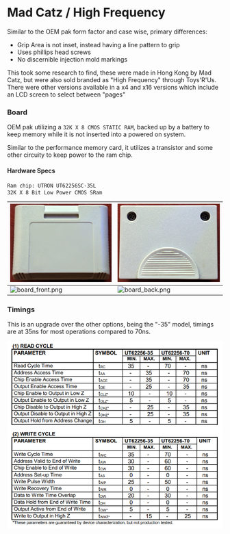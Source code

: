 # Mad Catz / High Frequency
Similar to the OEM pak form factor and case wise, primary differences:
* Grip Area is not inset, instead having a line pattern to grip
* Uses phillips head screws
* No discernible injection mold markings

This took some research to find, these were made in Hong Kong by Mad Catz, but were also sold branded as "High Frequency"
through Toys'R'Us. There were other versions available in a x4 and x16 versions which include an LCD screen to select between "pages"

### Board
OEM pak utilizing a `32K X 8 CMOS STATIC RAM`, backed up by a battery to keep memory while
it is not inserted into a powered on system.

Similar to the performance memory card, it utilizes a transistor and some other circuity to keep power to the ram chip.

#### Hardware Specs

    Ram chip: UTRON UT62256SC-35L
    32K X 8 Bit Low Power CMOS SRam

|![shell_front.png](..%2Fimages%2Foriginal%2F3rd-party%2Fshell_front.png)|![shell_back.png](..%2Fimages%2Foriginal%2F3rd-party%2Fshell_back.png)|
|---|---|
|![board_front.png](..%2Fimages%2Foriginal%2F3rd-party%2Fboard_front.png)|![board_back.png](..%2Fimages%2Foriginal%2F3rd-party%2Fboard_back.png)|

### Timings
This is an upgrade over the other options, being the "-35" model, timings are at 35ns for most operations compared to 70ns.  

![Timing Chart](../images/original/3rd-party/timing.png)